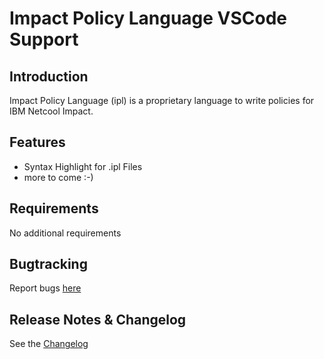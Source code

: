 # Impact Policy Language VSCode Support

## Introduction
Impact Policy Language (ipl) is a proprietary language to write policies for IBM Netcool Impact. 

## Features
- Syntax Highlight for .ipl Files
- more to come :-)

## Requirements
No additional requirements

## Bugtracking
Report bugs [here](https://github.com/lichtwellenreiter/ipl-code/issues) 

## Release Notes & Changelog
See the [Changelog](CHANGELOG.MD)